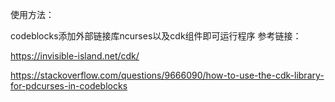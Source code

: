 使用方法：

codeblocks添加外部链接库ncurses以及cdk组件即可运行程序
参考链接：

https://invisible-island.net/cdk/

https://stackoverflow.com/questions/9666090/how-to-use-the-cdk-library-for-pdcurses-in-codeblocks